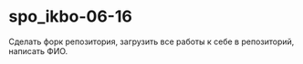 # spo_ikbo-06-16

Сделать форк репозитория, загрузить все работы к себе в репозиторий, написать ФИО.
